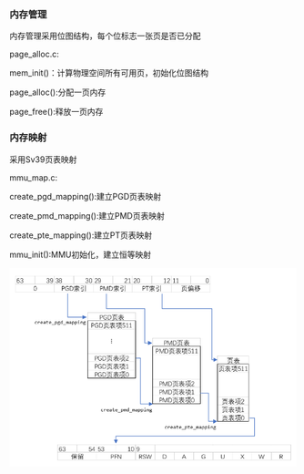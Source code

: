 ### 内存管理

内存管理采用位图结构，每个位标志一张页是否已分配

page_alloc.c:

mem_init()：计算物理空间所有可用页，初始化位图结构

page_alloc():分配一页内存

page_free():释放一页内存



### 内存映射

采用Sv39页表映射

mmu_map.c:

create_pgd_mapping():建立PGD页表映射

create_pmd_mapping():建立PMD页表映射

create_pte_mapping():建立PT页表映射

mmu_init():MMU初始化，建立恒等映射

![页表映射结构图](./%E9%A1%B5%E8%A1%A8%E6%98%A0%E5%B0%84.jpeg)

